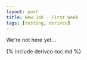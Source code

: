 ```yaml
---
layout: post
title: New Job - First Week
tags: [testing, derivco]
---
```


We're not here yet...

{% include derivco-toc.md %}